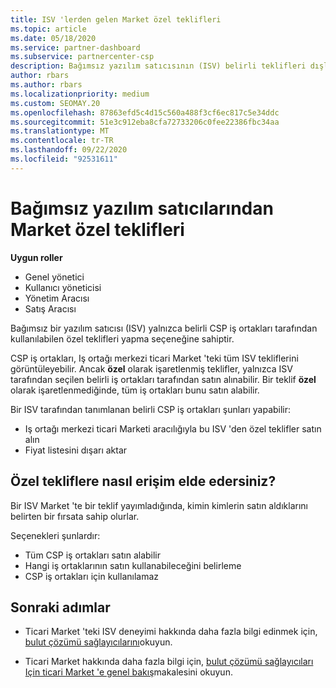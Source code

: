 ```yaml
---
title: ISV 'lerden gelen Market özel teklifleri
ms.topic: article
ms.date: 05/18/2020
ms.service: partner-dashboard
ms.subservice: partnercenter-csp
description: Bağımsız yazılım satıcısının (ISV) belirli teklifleri dışlamalı ve yalnızca belirli CSP iş ortakları için kullanılabilir hale getirme hakkında bilgi edinin.
author: rbars
ms.author: rbars
ms.localizationpriority: medium
ms.custom: SEOMAY.20
ms.openlocfilehash: 87863efd5c4d15c560a488f3cf6ec817c5e34ddc
ms.sourcegitcommit: 51e3c912eba8cfa72733206c0fee22386fbc34aa
ms.translationtype: MT
ms.contentlocale: tr-TR
ms.lasthandoff: 09/22/2020
ms.locfileid: "92531611"
---
```

# <a name="marketplace-exclusive-offers-from-independent-software-vendors"></a>Bağımsız yazılım satıcılarından Market özel teklifleri

**Uygun roller**

- Genel yönetici
- Kullanıcı yöneticisi
- Yönetim Aracısı
- Satış Aracısı

Bağımsız bir yazılım satıcısı (ISV) yalnızca belirli CSP iş ortakları tarafından kullanılabilen özel teklifleri yapma seçeneğine sahiptir.

CSP iş ortakları, Iş ortağı merkezi ticari Market 'teki tüm ISV tekliflerini görüntüleyebilir. Ancak **özel** olarak işaretlenmiş teklifler, yalnızca ISV tarafından seçilen belirli iş ortakları tarafından satın alınabilir. Bir teklif **özel** olarak işaretlenmediğinde, tüm iş ortakları bunu satın alabilir.

Bir ISV tarafından tanımlanan belirli CSP iş ortakları şunları yapabilir:

- Iş ortağı merkezi ticari Marketi aracılığıyla bu ISV 'den özel teklifler satın alın
- Fiyat listesini dışarı aktar

## <a name="how-do-you-gain-access-to-exclusive-offers"></a>Özel tekliflere nasıl erişim elde edersiniz?

Bir ISV Market 'te bir teklif yayımladığında, kimin kimlerin satın aldıklarını belirten bir fırsata sahip olurlar.

Seçenekleri şunlardır:

- Tüm CSP iş ortakları satın alabilir
- Hangi iş ortaklarının satın kullanabileceğini belirleme
- CSP iş ortakları için kullanılamaz

## <a name="next-steps"></a>Sonraki adımlar

- Ticari Market 'teki ISV deneyimi hakkında daha fazla bilgi edinmek için, [bulut çözümü sağlayıcılarını](/azure/marketplace/cloud-solution-providers)okuyun.

- Ticari Market hakkında daha fazla bilgi için, [bulut çözümü sağlayıcıları Için ticari Market 'e genel bakış](csp-commercial-marketplace-overview.md)makalesini okuyun.